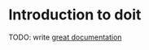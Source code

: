 # Introduction to doit

TODO: write [great documentation](http://jacobian.org/writing/great-documentation/what-to-write/)
